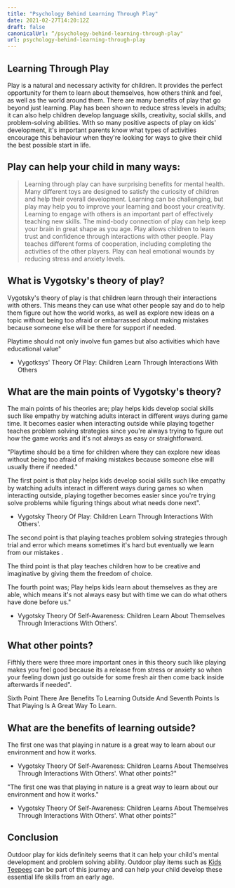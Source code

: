 ```yaml
---
title: "Psychology Behind Learning Through Play"
date: 2021-02-27T14:20:12Z
draft: false
canonicalUrl: “/psychology-behind-learning-through-play"
url: psychology-behind-learning-through-play
---
```


## Learning Through Play

Play is a natural and necessary activity for children. It provides the perfect opportunity for them to learn about themselves, how others think and feel, as well as the world around them. There are many benefits of play that go beyond just learning. Play has been shown to reduce stress levels in adults; it can also help children develop language skills, creativity, social skills, and problem-solving abilities. With so many positive aspects of play on kids' development, it's important parents know what types of activities encourage this behaviour when they're looking for ways to give their child the best possible start in life.   

## Play can help your child in many ways:

> Learning through play can have surprising benefits for mental health.
> Many different toys are designed to satisfy the curiosity of children and help their overall development.
> Learning can be challenging, but play may help you to improve your learning and boost your creativity.
> Learning to engage with others is an important part of effectively teaching new skills.
> The mind-body connection of play can help keep your brain in great shape as you age.
> Play allows children to learn trust and confidence through interactions with other people.
> Play teaches different forms of cooperation, including completing the activities of the other players.
> Play can heal emotional wounds by reducing stress and anxiety levels.

## What is Vygotsky's theory of play?

Vygotsky's theory of play is that children learn through their interactions with others. This means they can use what other people say and do to help them figure out how the world works, as well as explore new ideas on a topic without being too afraid or embarrassed about making mistakes because someone else will be there for support if needed.

Playtime should not only involve fun games but also activities which have educational value"

- Vygotksys' Theory Of Play: Children Learn Through Interactions With Others

## What are the main points of Vygotsky's theory?

The main points of his theories are; play helps kids develop social skills such like empathy by watching adults interact in different ways during game time.  It becomes easier when interacting outside while playing together teaches problem solving strategies since you're always  trying to figure out how the game works and it's not always as easy or straightforward.

"Playtime should be a time for children where they can explore new ideas without being too afraid of making mistakes because someone else will usually there if needed."

The first point is that play helps kids develop social skills such like empathy by watching adults interact in different ways during games so when interacting outside, playing together becomes easier since you're trying solve problems while figuring things about what needs done next".

- Vygotsky Theory Of Play: Children Learn Through Interactions With Others'.

The second point is that playing teaches problem solving strategies through trial and error which means sometimes it's hard but eventually we learn from our mistakes .

The third point is that play teaches children how to be creative and imaginative by giving them the freedom of choice.

The fourth point was; Play helps kids learn about themselves as they are able, which means it's not always easy but with time we can do what others have done before us."

- Vygotsky Theory Of Self-Awareness: Children Learn About Themselves Through Interactions With Others'.

## What other points?

Fifthly there were three more important ones in this theory such like playing makes you feel good because its a release from stress or anxiety so when your feeling down just go outside for some fresh air then come back inside afterwards if needed".

Sixth Point There Are Benefits To Learning Outside And Seventh Points Is That Playing  Is A Great Way To Learn.

## What are the benefits of learning outside?  

The first one was that playing in nature is a great way to learn about our environment and how it works.

- Vygotsky Theory Of Self-Awareness: Children Learns About Themselves Through Interactions With Others'. What other points?"

"The first one was that playing in nature is a great way to learn about our environment and how it works."

- Vygotsky Theory Of Self-Awareness: Children Learns About Themselves Through Interactions With Others'. What other points?"

## Conclusion

Outdoor play for kids definitely seems that it can help your child's mental development and problem solving ability.  Outdoor play items such as [Kids Teepees](/) can be part of this journey and can help your child develop these essential life skills from an early age.
